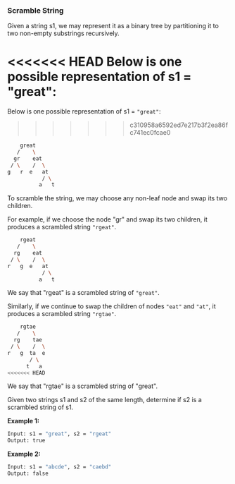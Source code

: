 ### Scramble String

Given a string s1, we may represent it as a binary tree by partitioning it to two non-empty substrings recursively.

<<<<<<< HEAD
Below is one possible representation of s1 = "great":
=======
Below is one possible representation of s1 = `"great"`:
>>>>>>> c310958a6592ed7e217b3f2ea86fc741ec0fcae0

```bash
    great
   /    \
  gr    eat
 / \    /  \
g   r  e   at
           / \
          a   t
```

To scramble the string, we may choose any non-leaf node and swap its two children.


For example, if we choose the node "gr" and swap its two children, it produces a scrambled string `"rgeat"`.

```bash
    rgeat
   /    \
  rg    eat
 / \    /  \
r   g  e   at
           / \
          a   t
```

We say that "rgeat" is a scrambled string of `"great"`.

Similarly, if we continue to swap the children of nodes `"eat"` and `"at"`, it produces a scrambled string `"rgtae"`.

```bash
    rgtae
   /    \
  rg    tae
 / \    /  \
r   g  ta  e
       / \
      t   a
<<<<<<< HEAD
```      
We say that "rgtae" is a scrambled string of "great".

Given two strings s1 and s2 of the same length, determine if s2 is a scrambled string of s1.

**Example 1:**

```bash
Input: s1 = "great", s2 = "rgeat"
Output: true
```

**Example 2:**

```bash
Input: s1 = "abcde", s2 = "caebd"
Output: false
```